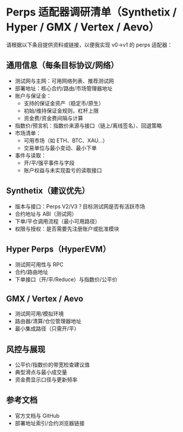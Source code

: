 # Perps 适配器调研清单（Synthetix / Hyper / GMX / Vertex / Aevo）

请根据以下条目提供资料或链接，以便我实现 v0→v1 的 perps 适配器：

## 通用信息（每条目标协议/网络）
- 测试网与主网：可用网络列表、推荐测试网
- 部署地址：核心合约/路由/市场管理器地址
- 账户与保证金：
  - 支持的保证金资产（稳定币/原生）
  - 初始/维持保证金规则，杠杆上限
  - 资金费/资金费间隔与计算
- 指数价/预言机：指数价来源与接口（链上/离线签名）、回退策略
- 市场清单：
  - 可用市场（如 ETH、BTC、XAU…）
  - 交易单位与最小变动、最小下单
- 事件与读取：
  - 开/平/强平事件与字段
  - 账户权益与未实现盈亏的读取接口

## Synthetix（建议优先）
- 版本与接口：Perps V2/V3？目标测试网是否有活跃市场
- 合约地址与 ABI（测试网）
- 下单/平仓调用流程（最小可用路径）
- 权限与授权：是否需要先注册账户或批准模块

## Hyper Perps（HyperEVM）
- 测试网可用性与 RPC
- 合约/路由地址
- 下单接口（开/平/Reduce）与指数价/公平价

## GMX / Vertex / Aevo
- 测试网可用/模拟环境
- 路由器/清算/仓位管理器地址
- 最小集成路径（只需开/平）

## 风控与展现
- 公平价/指数价的带宽检查建议值
- 典型滑点与最小成交量
- 资金费显示口径与更新频率

## 参考文档
- 官方文档与 GitHub
- 部署地址索引/合约浏览器链接

